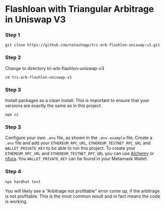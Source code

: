 # Flashloan with Triangular Arbitrage in Uniswap V3

### Step 1

```shell
git clone https://github.com/natashagp/tri-arb-flashlon-uniswap-v3.git
```

### Step 2

Change to directory tri-arb-flashlon-uniswap-v3

```shell
cd tri-arb-flashlon-uniswap-v3
```

### Step 3

Install packages as a clean install. This is important to ensure that your versions are exactly the same as in this project.
```shell
npm ci
```

### Step 3

Configure your own ```.env``` file, as shown in the ```.env.example``` file.
Create a ```.env``` file and add your ```ETHEREUM_RPC_URL```, ```ETHEREUM_TESTNET_RPC_URL``` and ```WALLET_PRIVATE_KEY``` to be able to run this project.
To create your ```ETHEREUM_RPC_URL``` and ```ETHEREUM_TESTNET_RPC_URL``` you can use [Alchemy](https://www.alchemy.com/) or [nfura](https://www.infura.io/).
You ```WALLET_PRIVATE_KEY``` can be found in your Metamask Wallet.

### Step 4
```shell
npx hardhat test
```
You will likely see a "Arbitrage not profitable" error come up, if the arbitrage is not profitable. This is the most common result and in fact means the code is working.
